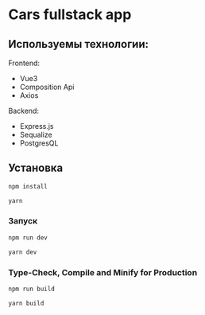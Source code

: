 # Cars fullstack app

## Используемы технологии:

Frontend:
- Vue3
- Composition Api
- Axios

Backend: 
- Express.js
- Sequalize
- PostgresQL

## Установка

```sh
npm install

yarn
```

### Запуск

```sh
npm run dev

yarn dev
```

### Type-Check, Compile and Minify for Production

```sh
npm run build

yarn build
```
